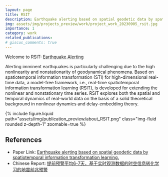 ```yaml
---
layout: page
title: RSIT
description: Earthquake alerting based on spatial geodetic data by spatiotemporal information transformation learning
img: assets/img/projects_preview/work/project_work_20230905_rsit.jpg
importance: 1
category: work
related_publications:
# giscus_comments: true
---
```


Welcome to RSIT: <a href="https://earthquakepredictionrsit.com/" target="_blank">Earthquake Alerting</a>

Alerting imminent earthquakes is particularly challenging due to the high nonlinearity and nonstationarity of geodynamical phenomena. Based on spatiotemporal information transformation (STI) for high-dimensional real-time data, a model-free framework, i.e., real-time spatiotemporal information transformation learning (RSIT), is developed for extending the nonlinear and nonstationary time series. RSIT explores both the spatial and temporal dynamics of real-world data on the basis of a solid theoretical background in nonlinear dynamics and delay-embedding theory.

<div class="row mt-3">
    <div class="col-sm mt-3 mt-md-0">
        {% include figure.liquid path="assets/img/publication_preview/about_RSIT.png" class="img-fluid rounded z-depth-1" zoomable=true %}
    </div>
</div>

## References
- Paper Link: [Earthquake alerting based on spatial geodetic data by spatiotemporal information transformation learning.](https://doi.org/10.1073/pnas.2302275120)
- Chinese Report: [提前预警平均6-7天，基于实时观测数据的时空信息转化学习的地震前兆预警](https://mp.weixin.qq.com/s/IlgKa0R4fCn6zwWVUHWp7A)